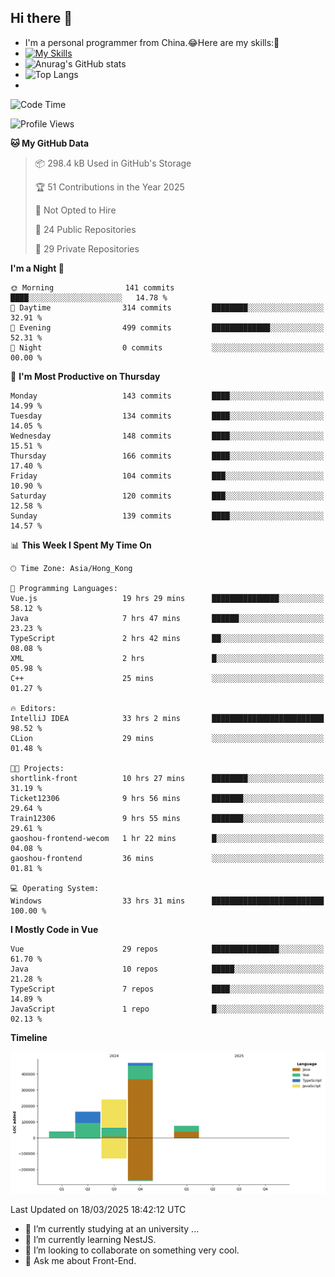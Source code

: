 ## Hi there 👋
- I'm a personal programmer from China.😂Here are my skills:🤔
- [![My Skills](https://skillicons.dev/icons?i=js,html,css,vue,typescript,java,golang)](https://skillicons.dev)
- ![Anurag's GitHub stats](https://github-readme-stats.vercel.app/api?username=FluffyChi-Xing&count_private=true&show_icons=true&theme=radical)
- ![Top Langs](https://github-readme-stats.vercel.app/api/top-langs/?username=FluffyChi-Xing)
- <!--START_SECTION:waka-->
![Code Time](http://img.shields.io/badge/Code%20Time-1%2C204%20hrs%2050%20mins-blue)

![Profile Views](http://img.shields.io/badge/Profile%20Views-1-blue)

**🐱 My GitHub Data** 

> 📦 298.4 kB Used in GitHub's Storage 
 > 
> 🏆 51 Contributions in the Year 2025
 > 
> 🚫 Not Opted to Hire
 > 
> 📜 24 Public Repositories 
 > 
> 🔑 29 Private Repositories 
 > 
**I'm a Night 🦉** 

```text
🌞 Morning                141 commits         ████░░░░░░░░░░░░░░░░░░░░░   14.78 % 
🌆 Daytime                314 commits         ████████░░░░░░░░░░░░░░░░░   32.91 % 
🌃 Evening                499 commits         █████████████░░░░░░░░░░░░   52.31 % 
🌙 Night                  0 commits           ░░░░░░░░░░░░░░░░░░░░░░░░░   00.00 % 
```
📅 **I'm Most Productive on Thursday** 

```text
Monday                   143 commits         ████░░░░░░░░░░░░░░░░░░░░░   14.99 % 
Tuesday                  134 commits         ████░░░░░░░░░░░░░░░░░░░░░   14.05 % 
Wednesday                148 commits         ████░░░░░░░░░░░░░░░░░░░░░   15.51 % 
Thursday                 166 commits         ████░░░░░░░░░░░░░░░░░░░░░   17.40 % 
Friday                   104 commits         ███░░░░░░░░░░░░░░░░░░░░░░   10.90 % 
Saturday                 120 commits         ███░░░░░░░░░░░░░░░░░░░░░░   12.58 % 
Sunday                   139 commits         ████░░░░░░░░░░░░░░░░░░░░░   14.57 % 
```


📊 **This Week I Spent My Time On** 

```text
🕑︎ Time Zone: Asia/Hong_Kong

💬 Programming Languages: 
Vue.js                   19 hrs 29 mins      ███████████████░░░░░░░░░░   58.12 % 
Java                     7 hrs 47 mins       ██████░░░░░░░░░░░░░░░░░░░   23.23 % 
TypeScript               2 hrs 42 mins       ██░░░░░░░░░░░░░░░░░░░░░░░   08.08 % 
XML                      2 hrs               █░░░░░░░░░░░░░░░░░░░░░░░░   05.98 % 
C++                      25 mins             ░░░░░░░░░░░░░░░░░░░░░░░░░   01.27 % 

🔥 Editors: 
IntelliJ IDEA            33 hrs 2 mins       █████████████████████████   98.52 % 
CLion                    29 mins             ░░░░░░░░░░░░░░░░░░░░░░░░░   01.48 % 

🐱‍💻 Projects: 
shortlink-front          10 hrs 27 mins      ████████░░░░░░░░░░░░░░░░░   31.19 % 
Ticket12306              9 hrs 56 mins       ███████░░░░░░░░░░░░░░░░░░   29.64 % 
Train12306               9 hrs 55 mins       ███████░░░░░░░░░░░░░░░░░░   29.61 % 
gaoshou-frontend-wecom   1 hr 22 mins        █░░░░░░░░░░░░░░░░░░░░░░░░   04.08 % 
gaoshou-frontend         36 mins             ░░░░░░░░░░░░░░░░░░░░░░░░░   01.81 % 

💻 Operating System: 
Windows                  33 hrs 31 mins      █████████████████████████   100.00 % 
```

**I Mostly Code in Vue** 

```text
Vue                      29 repos            ███████████████░░░░░░░░░░   61.70 % 
Java                     10 repos            █████░░░░░░░░░░░░░░░░░░░░   21.28 % 
TypeScript               7 repos             ████░░░░░░░░░░░░░░░░░░░░░   14.89 % 
JavaScript               1 repo              █░░░░░░░░░░░░░░░░░░░░░░░░   02.13 % 
```



**Timeline**

![Lines of Code chart](https://raw.githubusercontent.com/FluffyChi-Xing/FluffyChi-Xing/main/assets/bar_graph.png)


 Last Updated on 18/03/2025 18:42:12 UTC
<!--END_SECTION:waka-->
- 🔭 I’m currently studying at an university ...
- 🌱 I’m currently learning NestJS.
- 👯 I’m looking to collaborate on something very cool.
- 💬 Ask me about Front-End.
